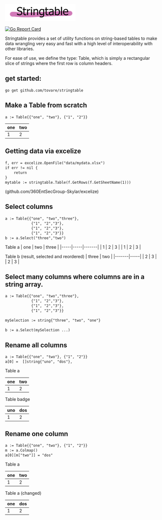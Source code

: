 

![Stringtable](stringtable.png)

[![Go Report Card](https://goreportcard.com/badge/github.com/tovare/stringtable)](https://goreportcard.com/report/github.com/tovare/stringtable)

Stringtable provides a set of utility functions on string-based tables to make data wrangling very easy and fast with a high level of interoperability with other libraries.

For ease of use, we define the type: Table, which is simply a rectangular slice of strings where the first row is column headers.


## get started:

    go get github.com/tovare/stringtable


## Make a Table from scratch

    a := Table{{"one", "two"}, {"1", "2"}}

| one | two |
|-----|-----|
| 1   |  2  |

## Getting data via excelize

    f, err = excelize.OpenFile("data/mydata.xlsx")
    if err != nil {
        return
    }
    mytable := stringtable.Table(f.GetRows(f.GetSheetName(1)))

(github.com/360EntSecGroup-Skylar/excelize)


## Select columns

    a := Table{{"one", "two","three"}, 
                {"1", "2","3"},
                {"1", "2","3"},
                {"1", "2","3"}}
    b := a.Select("three","two")

Table a
| one | two | three |
|-----|-----|-------|
| 1   |  2  |  3    |
| 1   |  2  |  3    |

Table b (result, selected and reordered)
| three | two |
|-------|-----|
|  2    |  3  |
|  2    |  3  |

## Select many columns where columns are in a string array.

    a := Table{{"one", "two","three"}, 
                {"1", "2","3"},
                {"1", "2","3"},
                {"1", "2","3"}}

    mySelection := string{"three", "two", "one"}

    b := a.Select(mySelection ...)

## Rename all columns 

    a := Table{{"one", "two"}, {"1", "2"}}
    a[0] =  []string{"uno", "dos"},

Table a 

| one | two |
|-----|-----|
| 1   |  2  |

Table badge

| uno | dos |
|-----|-----|
| 1   |  2  |

## Rename one column

    a := Table{{"one", "two"}, {"1", "2"}}
    m := a.Colmap()
    a[0][m["two"]] = "dos"

Table a 

| one | two |
|-----|-----|
| 1   |  2  |

Table a (changed)

| one | dos |
|-----|-----|
| 1   |  2  |
